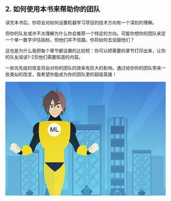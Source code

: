 ## 2. 如何使用本书来帮助你的团队

读完本书后，你将会对如何设置机器学习项目的技术方向有一个深刻的理解。

但你的队友或许不太理解为什么你会推荐一个特定的方向。可能你想你的团队来定一个单一数字评估指标，但他们并不信服。你将如何去说服他们？

这也是为什么我把每个章节都设置的比较短：你可以把需要的章节打印出来，让你的队友阅读1-2页他们需要知道的内容。

一些优先级的改变将会对你的团队的效率有巨大的影响。通过给你你的团队带来一些类似的改变，我希望你能成为你的团队里的超级英雄！

![](pics/2.1.jpg)